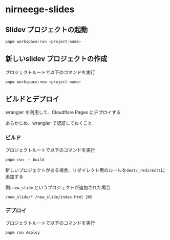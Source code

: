 # nirneege-slides

## Slidev プロジェクトの起動

```bash
pnpm workspace:run <project-name>
```

## 新しいslidev プロジェクトの作成

プロジェクトルートで以下のコマンドを実行

```bash
pnpm workspace:new <project-name>
```

## ビルドとデプロイ

wrangler を利用して、Cloudflare Pages にデプロイする

あらかじめ、wrangler で認証しておくこと

### ビルド

プロジェクトルートで以下のコマンドを実行

```bash
pnpm run -r build
```

新しいプロジェクトがある場合、リダイレクト用のルールを`dest/_redirects`に追加する  

例: `new_slide` というプロジェクトが追加された場合

```plaintext
/new_slide/* /new_slide/index.html 200
```

### デプロイ

プロジェクトルートで以下のコマンドを実行

```bash
pnpm run deploy
```
